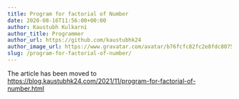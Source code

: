 ```yaml
---
title: Program for factorial of Number
date: 2020-08-16T11:56:00+00:00
author: Kaustubh Kulkarni
author_title: Programmer
author_url: https://github.com/kaustubhk24
author_image_url: https://www.gravatar.com/avatar/b76fcfc82fc2e8fdc8075636f1735f61?s=200
slug: /program-for-factorial-of-number/
---
```

The article has been moved to https://blog.kaustubhk24.com/2021/11/program-for-factorial-of-number.html

